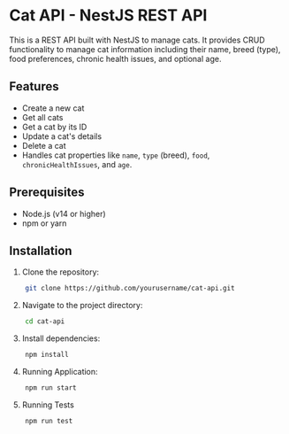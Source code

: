 # Cat API - NestJS REST API

This is a REST API built with NestJS to manage cats. It provides CRUD functionality to manage cat information including their name, breed (type), food preferences, chronic health issues, and optional age.

## Features
- Create a new cat
- Get all cats
- Get a cat by its ID
- Update a cat's details
- Delete a cat
- Handles cat properties like `name`, `type` (breed), `food`, `chronicHealthIssues`, and `age`.

## Prerequisites
- Node.js (v14 or higher)
- npm or yarn

## Installation

1. Clone the repository:
```bash
    git clone https://github.com/yourusername/cat-api.git
```

2. Navigate to the project directory:
```bash
    cd cat-api
```

3. Install dependencies:
```bash
    npm install
```

4. Running Application:
```bash
    npm run start
```

5. Running Tests
```bash
    npm run test
```